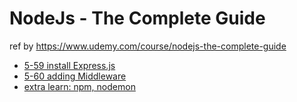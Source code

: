 # NodeJs - The Complete Guide
ref by https://www.udemy.com/course/nodejs-the-complete-guide  

- [5-59 install Express.js](https://www.notion.so/5-59-installing-Express-js-3535aa499f164c72b5f2712f4b8d6c87?pvs=21)
- [5-60 adding Middleware](https://www.notion.so/5-59-installing-Express-js-3535aa499f164c72b5f2712f4b8d6c87?pvs=21)
- [extra learn: npm, nodemon](https://www.notion.so/extra-learn-npm-nodemon-68859fd3bd3e4208bd26f97f65052de2)